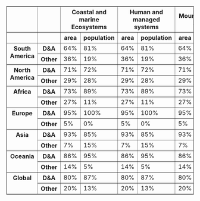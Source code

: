<table border="1" class="dataframe">
  <thead>
    <tr>
      <th></th>
      <th></th>
      <th colspan="2" halign="left">Coastal and marine Ecosystems</th>
      <th colspan="2" halign="left">Human and managed systems</th>
      <th colspan="2" halign="left">Mountains, snow and ice</th>
      <th colspan="2" halign="left">Rivers, lakes, and soil moisture</th>
      <th colspan="2" halign="left">Terrestrial ecosystems</th>
      <th colspan="2" halign="left">Total</th>
    </tr>
    <tr>
      <th></th>
      <th></th>
      <th>area</th>
      <th>population</th>
      <th>area</th>
      <th>population</th>
      <th>area</th>
      <th>population</th>
      <th>area</th>
      <th>population</th>
      <th>area</th>
      <th>population</th>
      <th>area</th>
      <th>population</th>
    </tr>
  </thead>
  <tbody>
    <tr>
      <th rowspan="2" valign="top">South America</th>
      <th>D&amp;A</th>
      <td>64%</td>
      <td>81%</td>
      <td>64%</td>
      <td>81%</td>
      <td>64%</td>
      <td>81%</td>
      <td>64%</td>
      <td>81%</td>
      <td>64%</td>
      <td>81%</td>
      <td>64%</td>
      <td>81%</td>
    </tr>
    <tr>
      <th>Other</th>
      <td>36%</td>
      <td>19%</td>
      <td>36%</td>
      <td>19%</td>
      <td>36%</td>
      <td>19%</td>
      <td>36%</td>
      <td>19%</td>
      <td>36%</td>
      <td>19%</td>
      <td>36%</td>
      <td>19%</td>
    </tr>
    <tr>
      <th rowspan="2" valign="top">North America</th>
      <th>D&amp;A</th>
      <td>71%</td>
      <td>72%</td>
      <td>71%</td>
      <td>72%</td>
      <td>71%</td>
      <td>72%</td>
      <td>71%</td>
      <td>72%</td>
      <td>71%</td>
      <td>72%</td>
      <td>71%</td>
      <td>72%</td>
    </tr>
    <tr>
      <th>Other</th>
      <td>29%</td>
      <td>28%</td>
      <td>29%</td>
      <td>28%</td>
      <td>29%</td>
      <td>28%</td>
      <td>29%</td>
      <td>28%</td>
      <td>29%</td>
      <td>28%</td>
      <td>29%</td>
      <td>28%</td>
    </tr>
    <tr>
      <th rowspan="2" valign="top">Africa</th>
      <th>D&amp;A</th>
      <td>73%</td>
      <td>89%</td>
      <td>73%</td>
      <td>89%</td>
      <td>73%</td>
      <td>89%</td>
      <td>73%</td>
      <td>89%</td>
      <td>73%</td>
      <td>89%</td>
      <td>73%</td>
      <td>89%</td>
    </tr>
    <tr>
      <th>Other</th>
      <td>27%</td>
      <td>11%</td>
      <td>27%</td>
      <td>11%</td>
      <td>27%</td>
      <td>11%</td>
      <td>27%</td>
      <td>11%</td>
      <td>27%</td>
      <td>11%</td>
      <td>27%</td>
      <td>11%</td>
    </tr>
    <tr>
      <th rowspan="2" valign="top">Europe</th>
      <th>D&amp;A</th>
      <td>95%</td>
      <td>100%</td>
      <td>95%</td>
      <td>100%</td>
      <td>95%</td>
      <td>100%</td>
      <td>95%</td>
      <td>100%</td>
      <td>95%</td>
      <td>100%</td>
      <td>95%</td>
      <td>100%</td>
    </tr>
    <tr>
      <th>Other</th>
      <td>5%</td>
      <td>0%</td>
      <td>5%</td>
      <td>0%</td>
      <td>5%</td>
      <td>0%</td>
      <td>5%</td>
      <td>0%</td>
      <td>5%</td>
      <td>0%</td>
      <td>5%</td>
      <td>0%</td>
    </tr>
    <tr>
      <th rowspan="2" valign="top">Asia</th>
      <th>D&amp;A</th>
      <td>93%</td>
      <td>85%</td>
      <td>93%</td>
      <td>85%</td>
      <td>93%</td>
      <td>85%</td>
      <td>93%</td>
      <td>85%</td>
      <td>93%</td>
      <td>85%</td>
      <td>93%</td>
      <td>85%</td>
    </tr>
    <tr>
      <th>Other</th>
      <td>7%</td>
      <td>15%</td>
      <td>7%</td>
      <td>15%</td>
      <td>7%</td>
      <td>15%</td>
      <td>7%</td>
      <td>15%</td>
      <td>7%</td>
      <td>15%</td>
      <td>7%</td>
      <td>15%</td>
    </tr>
    <tr>
      <th rowspan="2" valign="top">Oceania</th>
      <th>D&amp;A</th>
      <td>86%</td>
      <td>95%</td>
      <td>86%</td>
      <td>95%</td>
      <td>86%</td>
      <td>95%</td>
      <td>86%</td>
      <td>95%</td>
      <td>86%</td>
      <td>95%</td>
      <td>86%</td>
      <td>95%</td>
    </tr>
    <tr>
      <th>Other</th>
      <td>14%</td>
      <td>5%</td>
      <td>14%</td>
      <td>5%</td>
      <td>14%</td>
      <td>5%</td>
      <td>14%</td>
      <td>5%</td>
      <td>14%</td>
      <td>5%</td>
      <td>14%</td>
      <td>5%</td>
    </tr>
    <tr>
      <th rowspan="2" valign="top">Global</th>
      <th>D&amp;A</th>
      <td>80%</td>
      <td>87%</td>
      <td>80%</td>
      <td>87%</td>
      <td>80%</td>
      <td>87%</td>
      <td>80%</td>
      <td>87%</td>
      <td>80%</td>
      <td>87%</td>
      <td>80%</td>
      <td>87%</td>
    </tr>
    <tr>
      <th>Other</th>
      <td>20%</td>
      <td>13%</td>
      <td>20%</td>
      <td>13%</td>
      <td>20%</td>
      <td>13%</td>
      <td>20%</td>
      <td>13%</td>
      <td>20%</td>
      <td>13%</td>
      <td>20%</td>
      <td>13%</td>
    </tr>
  </tbody>
</table>
